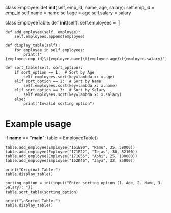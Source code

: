 class Employee:
    def __init__(self, emp_id, name, age, salary):
        self.emp_id = emp_id
        self.name = name
        self.age = age
        self.salary = salary

class EmployeeTable:
    def __init__(self):
        self.employees = []

    def add_employee(self, employee):
        self.employees.append(employee)

    def display_table(self):
        for employee in self.employees:
            print(f"{employee.emp_id}\t{employee.name}\t{employee.age}\t{employee.salary}")

    def sort_table(self, sort_option):
        if sort_option == 1:  # Sort by Age
            self.employees.sort(key=lambda x: x.age)
        elif sort_option == 2:  # Sort by Name
            self.employees.sort(key=lambda x: x.name)
        elif sort_option == 3:  # Sort by Salary
            self.employees.sort(key=lambda x: x.salary)
        else:
            print("Invalid sorting option")

# Example usage
if __name__ == "__main__":
    table = EmployeeTable()

    table.add_employee(Employee("161E90", "Ramu", 35, 59000))
    table.add_employee(Employee("171E22", "Tejas", 30, 82100))
    table.add_employee(Employee("171G55", "Abhi", 25, 100000))
    table.add_employee(Employee("152K46", "Jaya", 32, 85000))

    print("Original Table:")
    table.display_table()

    sorting_option = int(input("Enter sorting option (1. Age, 2. Name, 3. Salary): "))
    table.sort_table(sorting_option)

    print("\nSorted Table:")
    table.display_table()

